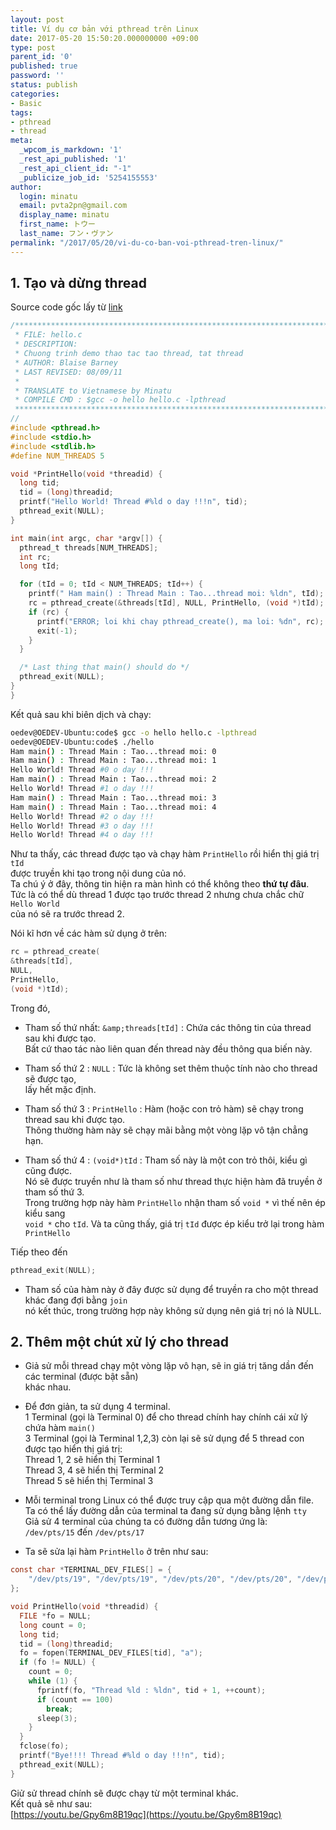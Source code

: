 ```yaml
---
layout: post
title: Ví dụ cơ bản với pthread trên Linux
date: 2017-05-20 15:50:20.000000000 +09:00
type: post
parent_id: '0'
published: true
password: ''
status: publish
categories:
- Basic
tags:
- pthread
- thread
meta:
  _wpcom_is_markdown: '1'
  _rest_api_published: '1'
  _rest_api_client_id: "-1"
  _publicize_job_id: '5254155553'
author:
  login: minatu
  email: pvta2pn@gmail.com
  display_name: minatu
  first_name: トウー
  last_name: フン・ヴァン
permalink: "/2017/05/20/vi-du-co-ban-voi-pthread-tren-linux/"
---
```


## 1. Tạo và dừng thread

Source code gốc lấy từ [link](https://computing.llnl.gov/tutorials/pthreads/samples/hello.c)  

```c
/******************************************************************************
 * FILE: hello.c
 * DESCRIPTION:
 * Chuong trinh demo thao tac tao thread, tat thread
 * AUTHOR: Blaise Barney
 * LAST REVISED: 08/09/11
 *
 * TRANSLATE to Vietnamese by Minatu
 * COMPILE CMD : $gcc -o hello hello.c -lpthread
 ******************************************************************************/
//
#include <pthread.h>
#include <stdio.h>
#include <stdlib.h>
#define NUM_THREADS 5

void *PrintHello(void *threadid) {
  long tid;
  tid = (long)threadid;
  printf("Hello World! Thread #%ld o day !!!n", tid);
  pthread_exit(NULL);
}

int main(int argc, char *argv[]) {
  pthread_t threads[NUM_THREADS];
  int rc;
  long tId;

  for (tId = 0; tId < NUM_THREADS; tId++) {
    printf(" Ham main() : Thread Main : Tao...thread moi: %ldn", tId);
    rc = pthread_create(&threads[tId], NULL, PrintHello, (void *)tId);
    if (rc) {
      printf("ERROR; loi khi chay pthread_create(), ma loi: %dn", rc);
      exit(-1);
    }
  }

  /* Last thing that main() should do */
  pthread_exit(NULL);
}
}  
```

Kết quả sau khi biên dịch và chạy:

```bash
oedev@OEDEV-Ubuntu:code$ gcc -o hello hello.c -lpthread  
oedev@OEDEV-Ubuntu:code$ ./hello  
Ham main() : Thread Main : Tao...thread moi: 0  
Ham main() : Thread Main : Tao...thread moi: 1  
Hello World! Thread #0 o day !!!  
Ham main() : Thread Main : Tao...thread moi: 2  
Hello World! Thread #1 o day !!!  
Ham main() : Thread Main : Tao...thread moi: 3  
Ham main() : Thread Main : Tao...thread moi: 4  
Hello World! Thread #2 o day !!!  
Hello World! Thread #3 o day !!!  
Hello World! Thread #4 o day !!!  
```

Như ta thấy, các thread được tạo và chạy hàm `PrintHello` rồi hiển thị giá trị `tId`  
được truyền khi tạo trong nội dung của nó.  
Ta chú ý ở đây, thông tin hiện ra màn hình có thể không theo **thứ tự đâu**.  
Tức là có thể dù thread 1 được tạo trước thread 2 nhưng chưa chắc chữ `Hello World`  
của nó sẽ ra trước thread 2.

Nói kĩ hơn về các hàm sử dụng ở trên:

```c  
rc = pthread_create(  
&threads[tId],  
NULL,  
PrintHello,  
(void *)tId);  
```

Trong đó,  
- Tham số thứ nhất: `&amp;threads[tId]` : Chứa các thông tin của thread sau khi được tạo.  
Bất cứ thao tác nào liên quan đến thread này đều thông qua biến này.

*   Tham số thứ 2 : `NULL` : Tức là không set thêm thuộc tính nào cho thread sẽ được tạo,  
    lấy hết mặc định.
*   Tham số thứ 3 : `PrintHello` : Hàm (hoặc con trỏ hàm) sẽ chạy trong thread sau khi được tạo.  
    Thông thường hàm này sẽ chạy mãi bằng một vòng lặp vô tận chẳng hạn.
    
*   Tham số thứ 4 : `(void*)tId` : Tham số này là một con trỏ thôi, kiểu gì cũng được.  
    Nó sẽ được truyền như là tham số như thread thực hiện hàm đã truyền ở tham số thứ 3.  
    Trong trường hợp này hàm `PrintHello` nhận tham số `void *` vì thế nên ép kiểu sang  
    `void *` cho `tId`. Và ta cũng thấy, giá trị `tId` được ép kiểu trở lại trong hàm `PrintHello`
    

Tiếp theo đến

```c 
pthread_exit(NULL);  
```

*   Tham số của hàm này ở đây được sử dụng để truyền ra cho một thread khác đang đợi bằng `join`  
    nó kết thúc, trong trường hợp này không sử dụng nên giá trị nó là NULL.

## 2. Thêm một chút xử lý cho thread

*   Giả sử mỗi thread chạy một vòng lặp vô hạn, sẽ in giá trị tăng dần đến các terminal (được bật sẵn)  
    khác nhau.
*   Để đơn giản, ta sử dụng 4 terminal.  
    1 Terminal (gọi là Terminal 0) để cho thread chính hay chính cái xử lý chứa hàm `main()`  
    3 Terminal (gọi là Terminal 1,2,3) còn lại sẽ sử dụng để 5 thread con được tạo hiển thị giá trị:  
    Thread 1, 2 sẽ hiển thị Terminal 1  
    Thread 3, 4 sẽ hiển thị Terminal 2  
    Thread 5 sẽ hiển thị Terminal 3

*   Mỗi terminal trong Linux có thể được truy cập qua một đường dẫn file.  
    Ta có thể lấy đường dẫn của terminal ta đang sử dụng bằng lệnh `tty`  
    Giả sử 4 terminal của chúng ta có đường dẫn tương ứng là:  
    `/dev/pts/15` đến `/dev/pts/17`
    
*   Ta sẽ sửa lại hàm `PrintHello` ở trên như sau:
    

```c
const char *TERMINAL_DEV_FILES[] = {
    "/dev/pts/19", "/dev/pts/19", "/dev/pts/20", "/dev/pts/20", "/dev/pts/21",
};

void PrintHello(void *threadid) {
  FILE *fo = NULL;
  long count = 0;
  long tid;
  tid = (long)threadid;
  fo = fopen(TERMINAL_DEV_FILES[tid], "a");
  if (fo != NULL) {
    count = 0;
    while (1) {
      fprintf(fo, "Thread %ld : %ldn", tid + 1, ++count);
      if (count == 100)
        break;
      sleep(3);
    }
  }
  fclose(fo);
  printf("Bye!!!! Thread #%ld o day !!!n", tid);
  pthread_exit(NULL);
}
```

Giử sử thread chính sẽ được chạy từ một terminal khác.  
Kết quả sẽ như sau:  
[https://youtu.be/Gpy6m8B19qc](https://youtu.be/Gpy6m8B19qc)